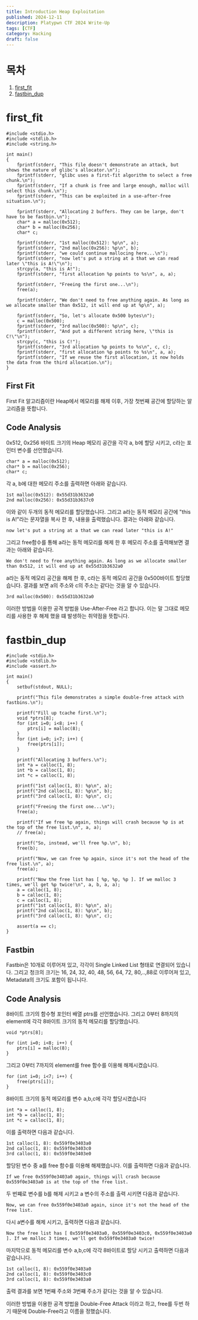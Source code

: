 ```yaml
---
title: Introduction Heap Exploitation
published: 2024-12-11
description: Platypwn CTF 2024 Write-Up
tags: [CTF]
category: Hacking
draft: false
---
```


# 목차
1. [first_fit](#first_fit)
2. [fastbin_dup](#fastbin_dup)

# first_fit
```
#include <stdio.h>
#include <stdlib.h>
#include <string.h>

int main()
{
	fprintf(stderr, "This file doesn't demonstrate an attack, but shows the nature of glibc's allocator.\n");
	fprintf(stderr, "glibc uses a first-fit algorithm to select a free chunk.\n");
	fprintf(stderr, "If a chunk is free and large enough, malloc will select this chunk.\n");
	fprintf(stderr, "This can be exploited in a use-after-free situation.\n");

	fprintf(stderr, "Allocating 2 buffers. They can be large, don't have to be fastbin.\n");
	char* a = malloc(0x512);
	char* b = malloc(0x256);
	char* c;

	fprintf(stderr, "1st malloc(0x512): %p\n", a);
	fprintf(stderr, "2nd malloc(0x256): %p\n", b);
	fprintf(stderr, "we could continue mallocing here...\n");
	fprintf(stderr, "now let's put a string at a that we can read later \"this is A!\"\n");
	strcpy(a, "this is A!");
	fprintf(stderr, "first allocation %p points to %s\n", a, a);

	fprintf(stderr, "Freeing the first one...\n");
	free(a);

	fprintf(stderr, "We don't need to free anything again. As long as we allocate smaller than 0x512, it will end up at %p\n", a);

	fprintf(stderr, "So, let's allocate 0x500 bytes\n");
	c = malloc(0x500);
	fprintf(stderr, "3rd malloc(0x500): %p\n", c);
	fprintf(stderr, "And put a different string here, \"this is C!\"\n");
	strcpy(c, "this is C!");
	fprintf(stderr, "3rd allocation %p points to %s\n", c, c);
	fprintf(stderr, "first allocation %p points to %s\n", a, a);
	fprintf(stderr, "If we reuse the first allocation, it now holds the data from the third allocation.\n");
}
```

## First Fit  ##
First Fit 알고리즘이란 Heap에서 메모리를 해제 이후, 가장 첫번째 공간에 할당하는 알고리즘을 뜻합니다. 

## Code Analysis ##
0x512, 0x256 바이트 크기의 Heap 메모리 공간을 각각 a, b에 할당 시키고, c라는 포인터 변수를 선언했습니다.
```
char* a = malloc(0x512);
char* b = malloc(0x256);
char* c;
```

각 a, b에 대한 메모리 주소를 출력하면 아래와 같습니다.
```
1st malloc(0x512): 0x55d31b3632a0
2nd malloc(0x256): 0x55d31b3637c0
```

이와 같이 두개의 동적 메모리를 할당했습니다. 그리고 a라는 동적 메모리 공간에 "this is A!"라는 문자열을 복사 한 후, 내용을 출력했습니다. 결과는 아래와 같습니다.

```
now let's put a string at a that we can read later "this is A!"
```

그리고 free함수를 통해 a라는 동적 메모리를 해제 한 후 메모리 주소를 출력해보면 결과는 아래와 같습니다.
```
We don't need to free anything again. As long as we allocate smaller than 0x512, it will end up at 0x55d31b3632a0
```

a라는 동적 메모리 공간을 해제 한 후, c라는 동적 메모리 공간을 0x500바이트 할당했습니다. 결과를 보면 a의 주소와 c의 주소는 같다는 것을 알 수 있습니다. 

```
3rd malloc(0x500): 0x55d31b3632a0
```

이러한 방법을 이용한 공격 방법을 Use-After-Free 라고 합니다. 이는 말 그대로 메모리를 사용한 후 해제 했을 떄 발생하는 취약점을 뜻합니다.

# fastbin_dup #
```
#include <stdio.h>
#include <stdlib.h>
#include <assert.h>

int main()
{
	setbuf(stdout, NULL);

	printf("This file demonstrates a simple double-free attack with fastbins.\n");

	printf("Fill up tcache first.\n");
	void *ptrs[8];
	for (int i=0; i<8; i++) {
		ptrs[i] = malloc(8);
	}
	for (int i=0; i<7; i++) {
		free(ptrs[i]);
	}

	printf("Allocating 3 buffers.\n");
	int *a = calloc(1, 8);
	int *b = calloc(1, 8);
	int *c = calloc(1, 8);

	printf("1st calloc(1, 8): %p\n", a);
	printf("2nd calloc(1, 8): %p\n", b);
	printf("3rd calloc(1, 8): %p\n", c);

	printf("Freeing the first one...\n");
	free(a);

	printf("If we free %p again, things will crash because %p is at the top of the free list.\n", a, a);
	// free(a);

	printf("So, instead, we'll free %p.\n", b);
	free(b);

	printf("Now, we can free %p again, since it's not the head of the free list.\n", a);
	free(a);

	printf("Now the free list has [ %p, %p, %p ]. If we malloc 3 times, we'll get %p twice!\n", a, b, a, a);
	a = calloc(1, 8);
	b = calloc(1, 8);
	c = calloc(1, 8);
	printf("1st calloc(1, 8): %p\n", a);
	printf("2nd calloc(1, 8): %p\n", b);
	printf("3rd calloc(1, 8): %p\n", c);

	assert(a == c);
}
```
## Fastbin ##

Fastbin은 10개로 이루어져 있고, 각각이 Single Linked List 형태로 연결되어 있습니다. 그리고 청크의 크기는 16, 24, 32, 40, 48, 56, 64, 72, 80,..,88로 이루어져 있고, Metadata의 크기도 포함이 됩니니다.

## Code Analysis ##

8바이트 크기의 함수형 포인터 배열 ptrs를 선언했습니다. 그리고 0부터 8까지의 element에 각각 8바이트 크기의 동적 메모리를 할당했습니다.

```
void *ptrs[8];

for (int i=0; i<8; i++) {
	ptrs[i] = malloc(8);
}
```

그리고 0부터 7까지의 element를 free 함수를 이용해 해제시켰습니다. 

```
for (int i=0; i<7; i++) {
	free(ptrs[i]);
}
```

8바이트 크기의 동적 메모리를 변수 a,b,c에 각각 할당시켰습니다

```
int *a = calloc(1, 8);
int *b = calloc(1, 8);
int *c = calloc(1, 8);
```
이를 출력하면 다음과 같습니다.

```
1st calloc(1, 8): 0x559f0e3403a0
2nd calloc(1, 8): 0x559f0e3403c0
3rd calloc(1, 8): 0x559f0e3403e0
```

할당된 변수 중 a를 free 함수를 이용해 해제했습니다. 이를 출력하면 다음과 같습니다.

```
If we free 0x559f0e3403a0 again, things will crash because 0x559f0e3403a0 is at the top of the free list.
```

두 번쨰로 변수를 b를 해제 시키고 a 변수의 주소를 출력 시키면 다음과 같습니다.

```
Now, we can free 0x559f0e3403a0 again, since it's not the head of the free list.
```

다시 a변수를 해제 시키고, 출력하면 다음과 같습니다.

```
Now the free list has [ 0x559f0e3403a0, 0x559f0e3403c0, 0x559f0e3403a0 ]. If we malloc 3 times, we'll get 0x559f0e3403a0 twice!
```

마지막으로 동적 메모리를 변수 a,b,c에 각각 8바이트로 할당 시키고 출력하면 다음과 같습니니다.
```
1st calloc(1, 8): 0x559f0e3403a0
2nd calloc(1, 8): 0x559f0e3403c0
3rd calloc(1, 8): 0x559f0e3403a0
```

출력 결과를 보면 1번째 주소와 3번쨰 주소가 같다는 것을 알 수 있습니다. 

이러한 방법을 이용한 공격 방법을 Double-Free Attack 이라고 하고, free를 두번 하기 때문에 Double-Free라고 이름을 정했습니다.